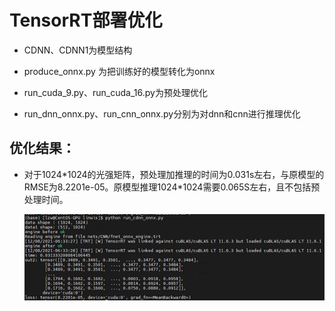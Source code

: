 # TensorRT部署优化

- CDNN、CDNN1为模型结构

- produce_onnx.py 为把训练好的模型转化为onnx

- run_cuda_9.py、run_cuda_16.py为预处理优化

- run_dnn_onnx.py、run_cnn_onnx.py分别为对dnn和cnn进行推理优化

## 优化结果：

- 对于1024\*1024的光强矩阵，预处理加推理的时间为0.031s左右，与原模型的RMSE为8.2201e-05。原模型推理1024\*1024需要0.065S左右，且不包括预处理时间。

  ![img](result/1.png)

